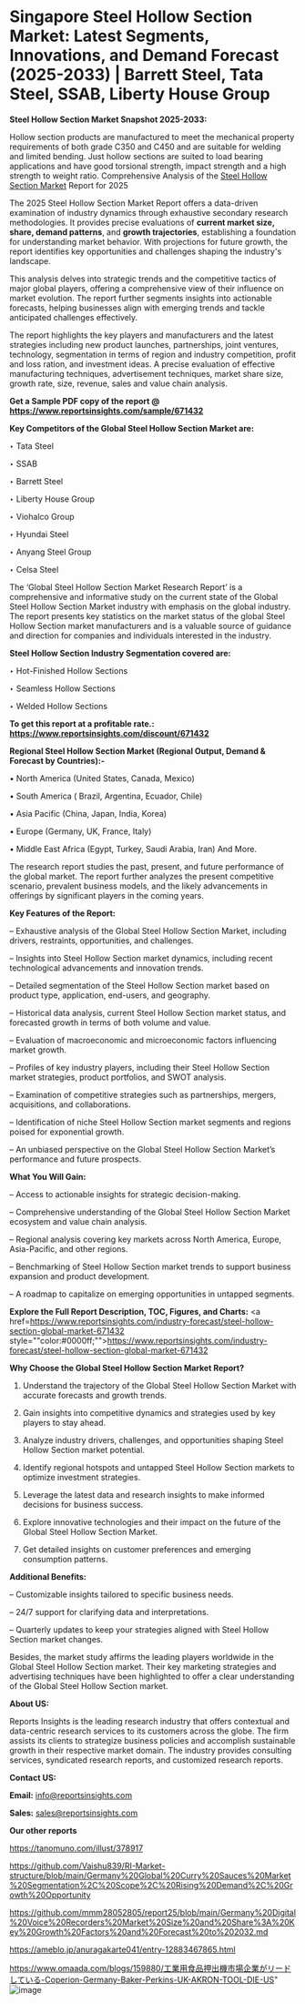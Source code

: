 # Singapore Steel Hollow Section Market: Latest Segments, Innovations, and Demand Forecast (2025-2033) | Barrett Steel, Tata Steel, SSAB, Liberty House Group

<strong>Steel Hollow Section Market Snapshot 2025-2033:</strong>

Hollow section products are manufactured to meet the mechanical property requirements of both grade C350 and C450 and are suitable for welding and limited bending. Just hollow sections are suited to load bearing applications and have good torsional strength, impact strength and a high strength to weight ratio. Comprehensive Analysis of the <a href=https://www.reportsinsights.com/sample/671432>Steel Hollow Section Market</a> Report for 2025

The 2025 Steel Hollow Section Market Report offers a data-driven examination of industry dynamics through exhaustive secondary research methodologies. It provides precise evaluations of <strong>current market size, share, demand patterns</strong>, and <strong>growth trajectories</strong>, establishing a foundation for understanding market behavior. With projections for future growth, the report identifies key opportunities and challenges shaping the industry's landscape.

This analysis delves into strategic trends and the competitive tactics of major global players, offering a comprehensive view of their influence on market evolution. The report further segments insights into actionable forecasts, helping businesses align with emerging trends and tackle anticipated challenges effectively.

The report highlights the key players and manufacturers and the latest strategies including new product launches, partnerships, joint ventures, technology, segmentation in terms of region and industry competition, profit and loss ration, and investment ideas. A precise evaluation of effective manufacturing techniques, advertisement techniques, market share size, growth rate, size, revenue, sales and value chain analysis.

<strong>Get a Sample PDF copy of the report @ <a href=https://www.reportsinsights.com/sample/671432 style=color:#0000ff;>https://www.reportsinsights.com/sample/671432</a></strong>

<strong>Key Competitors of the Global Steel Hollow Section Market are:</strong>

‣ Tata Steel

‣ SSAB

‣ Barrett Steel

‣ Liberty House Group

‣ Viohalco Group

‣ Hyundai Steel

‣ Anyang Steel Group

‣ Celsa Steel

The ‘Global Steel Hollow Section Market Research Report’ is a comprehensive and informative study on the current state of the Global Steel Hollow Section Market industry with emphasis on the global industry. The report presents key statistics on the market status of the global Steel Hollow Section market manufacturers and is a valuable source of guidance and direction for companies and individuals interested in the industry.

<strong>Steel Hollow Section Industry Segmentation covered are:</strong>

‣ Hot-Finished Hollow Sections

‣ Seamless Hollow Sections

‣ Welded Hollow Sections

<strong>To get this report at a profitable rate.: <a href=https://www.reportsinsights.com/discount/671432 style=color:#0000ff;>https://www.reportsinsights.com/discount/671432</a></strong>

<strong>Regional Steel Hollow Section Market (Regional Output, Demand &amp; Forecast by Countries):-</strong>

• North America (United States, Canada, Mexico)

• South America ( Brazil, Argentina, Ecuador, Chile)

• Asia Pacific (China, Japan, India, Korea)

• Europe (Germany, UK, France, Italy)

• Middle East Africa (Egypt, Turkey, Saudi Arabia, Iran) And More.

The research report studies the past, present, and future performance of the global market. The report further analyzes the present competitive scenario, prevalent business models, and the likely advancements in offerings by significant players in the coming years.

<strong>Key Features of the Report:</strong>

– Exhaustive analysis of the Global Steel Hollow Section Market, including drivers, restraints, opportunities, and challenges.

– Insights into Steel Hollow Section market dynamics, including recent technological advancements and innovation trends.

– Detailed segmentation of the Steel Hollow Section market based on product type, application, end-users, and geography.

– Historical data analysis, current Steel Hollow Section market status, and forecasted growth in terms of both volume and value.

– Evaluation of macroeconomic and microeconomic factors influencing market growth.

– Profiles of key industry players, including their Steel Hollow Section market strategies, product portfolios, and SWOT analysis.

– Examination of competitive strategies such as partnerships, mergers, acquisitions, and collaborations.

– Identification of niche Steel Hollow Section market segments and regions poised for exponential growth.

– An unbiased perspective on the Global Steel Hollow Section Market’s performance and future prospects.

<strong>What You Will Gain:</strong>

– Access to actionable insights for strategic decision-making.

– Comprehensive understanding of the Global Steel Hollow Section Market ecosystem and value chain analysis.

– Regional analysis covering key markets across North America, Europe, Asia-Pacific, and other regions.

– Benchmarking of Steel Hollow Section market trends to support business expansion and product development.

– A roadmap to capitalize on emerging opportunities in untapped segments.

<strong>Explore the Full Report Description, TOC, Figures, and Charts:</strong>
<a href=https://www.reportsinsights.com/industry-forecast/steel-hollow-section-global-market-671432 style=""color:#0000ff;"">https://www.reportsinsights.com/industry-forecast/steel-hollow-section-global-market-671432</a>

<strong>Why Choose the Global Steel Hollow Section Market Report?</strong>

1. Understand the trajectory of the Global Steel Hollow Section Market with accurate forecasts and growth trends.

2. Gain insights into competitive dynamics and strategies used by key players to stay ahead.

3. Analyze industry drivers, challenges, and opportunities shaping Steel Hollow Section market potential.

4. Identify regional hotspots and untapped Steel Hollow Section markets to optimize investment strategies.

5. Leverage the latest data and research insights to make informed decisions for business success.

6. Explore innovative technologies and their impact on the future of the Global Steel Hollow Section Market.

7. Get detailed insights on customer preferences and emerging consumption patterns.

<strong>Additional Benefits:</strong>

– Customizable insights tailored to specific business needs.

– 24/7 support for clarifying data and interpretations.

– Quarterly updates to keep your strategies aligned with Steel Hollow Section market changes.

Besides, the market study affirms the leading players worldwide in the Global Steel Hollow Section market. Their key marketing strategies and advertising techniques have been highlighted to offer a clear understanding of the Global Steel Hollow Section market.

<strong><strong>About US</strong>:</strong>

Reports Insights is the leading research industry that offers contextual and data-centric research services to its customers across the globe. The firm assists its clients to strategize business policies and accomplish sustainable growth in their respective market domain. The industry provides consulting services, syndicated research reports, and customized research reports.

<strong>Contact US:</strong>

<p class=><b>Email:</b> <a href=mailto:info@reportsinsights.com>info@reportsinsights.com</a></p>
<p class=><b>Sales:</b> <a href=mailto:sales@reportsinsights.com>sales@reportsinsights.com</a></p>

<strong>Our other reports</strong>

<a href=https://tanomuno.com/illust/378917>https://tanomuno.com/illust/378917</a>

<a href=https://github.com/Vaishu839/RI-Market-structure/blob/main/Germany%20Global%20Curry%20Sauces%20Market%20Segmentation%2C%20Scope%2C%20Rising%20Demand%2C%20Growth%20Opportunity>https://github.com/Vaishu839/RI-Market-structure/blob/main/Germany%20Global%20Curry%20Sauces%20Market%20Segmentation%2C%20Scope%2C%20Rising%20Demand%2C%20Growth%20Opportunity</a>

<a href=https://github.com/mmm28052805/report25/blob/main/Germany%20Digital%20Voice%20Recorders%20Market%20Size%20and%20Share%3A%20Key%20Growth%20Factors%20and%20Forecast%20to%202032.md>https://github.com/mmm28052805/report25/blob/main/Germany%20Digital%20Voice%20Recorders%20Market%20Size%20and%20Share%3A%20Key%20Growth%20Factors%20and%20Forecast%20to%202032.md</a>

<a href=https://ameblo.jp/anuragakarte041/entry-12883467865.html>https://ameblo.jp/anuragakarte041/entry-12883467865.html</a>

<a href=https://www.omaada.com/blogs/159880/工業用食品押出機市場企業がリードしている-Coperion-Germany-Baker-Perkins-UK-AKRON-TOOL-DIE-US>https://www.omaada.com/blogs/159880/工業用食品押出機市場企業がリードしている-Coperion-Germany-Baker-Perkins-UK-AKRON-TOOL-DIE-US</a>"
![image](https://github.com/user-attachments/assets/2ce5dc9d-334a-4100-baa1-ab8ccdde43b3)

